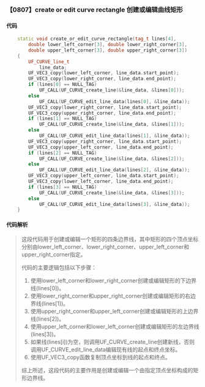 ### 【0807】create or edit curve rectangle 创建或编辑曲线矩形

#### 代码

```cpp
    static void create_or_edit_curve_rectangle(tag_t lines[4],  
        double lower_left_corner[3], double lower_right_corner[3],  
        double upper_left_corner[3], double upper_right_corner[3])  
    {  
        UF_CURVE_line_t  
            line_data;  
        UF_VEC3_copy(lower_left_corner, line_data.start_point);  
        UF_VEC3_copy(lower_right_corner, line_data.end_point);  
        if (lines[0] == NULL_TAG)  
            UF_CALL(UF_CURVE_create_line(&line_data, &lines[0]));  
        else  
            UF_CALL(UF_CURVE_edit_line_data(lines[0], &line_data));  
        UF_VEC3_copy(lower_right_corner, line_data.start_point);  
        UF_VEC3_copy(upper_right_corner, line_data.end_point);  
        if (lines[1] == NULL_TAG)  
            UF_CALL(UF_CURVE_create_line(&line_data, &lines[1]));  
        else  
            UF_CALL(UF_CURVE_edit_line_data(lines[1], &line_data));  
        UF_VEC3_copy(upper_right_corner, line_data.start_point);  
        UF_VEC3_copy(upper_left_corner, line_data.end_point);  
        if (lines[2] == NULL_TAG)  
            UF_CALL(UF_CURVE_create_line(&line_data, &lines[2]));  
        else  
            UF_CALL(UF_CURVE_edit_line_data(lines[2], &line_data));  
        UF_VEC3_copy(upper_left_corner, line_data.start_point);  
        UF_VEC3_copy(lower_left_corner, line_data.end_point);  
        if (lines[3] == NULL_TAG)  
            UF_CALL(UF_CURVE_create_line(&line_data, &lines[3]));  
        else  
            UF_CALL(UF_CURVE_edit_line_data(lines[3], &line_data));  
    }

```

#### 代码解析

> 这段代码用于创建或编辑一个矩形的四条边界线，其中矩形的四个顶点坐标分别由lower_left_corner、lower_right_corner、upper_left_corner和upper_right_corner指定。
>
> 代码的主要逻辑包括以下步骤：
>
> 1. 使用lower_left_corner和lower_right_corner创建或编辑矩形的下边界线(lines[0])。
> 2. 使用lower_right_corner和upper_right_corner创建或编辑矩形的右边界线(lines[1])。
> 3. 使用upper_right_corner和upper_left_corner创建或编辑矩形的上边界线(lines[2])。
> 4. 使用upper_left_corner和lower_left_corner创建或编辑矩形的左边界线(lines[3])。
> 5. 如果线(lines[i])为空，则调用UF_CURVE_create_line创建新线，否则调用UF_CURVE_edit_line_data编辑现有线的起点和终点坐标。
> 6. 使用UF_VEC3_copy函数复制顶点坐标到线的起点和终点。
>
> 综上所述，这段代码的主要作用是创建或编辑一个由指定顶点坐标构成的矩形边界线。
>
